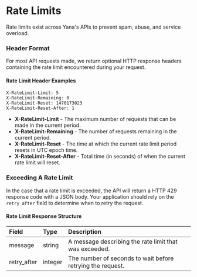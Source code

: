 # Rate Limits

Rate limits exist across Yana's APIs to prevent spam, abuse, and service overload.

### Header Format

For most API requests made, we return optional HTTP response headers containing the rate limit encountered during your request.

#### Rate Limit Header Examples
```
X-RateLimit-Limit: 5
X-RateLimit-Remaining: 0
X-RateLimit-Reset: 1470173023
X-RateLimit-Reset-After: 1
```

- **X-RateLimit-Limit** - The maximum number of requests that can be made in the current period.
- **X-RateLimit-Remaining** - The number of requests remaining in the current period.
- **X-RateLimit-Reset** - The time at which the current rate limit period resets in UTC epoch time.
- **X-RateLimit-Reset-After** - Total time (in seconds) of when the current rate limit will reset.

### Exceeding A Rate Limit

In the case that a rate limit is exceeded, the API will return a HTTP 429 response code with a JSON body. Your application should rely on the `retry_after` field to determine when to retry the request.

#### Rate Limit Response Structure

| Field         | Type      | Description                                                   |
| :----         | :---      | :---                                                          |
| message       | string    | A message describing the rate limit that was exceeded.        |
| retry_after   | integer   | The number of seconds to wait before retrying the request.    |
